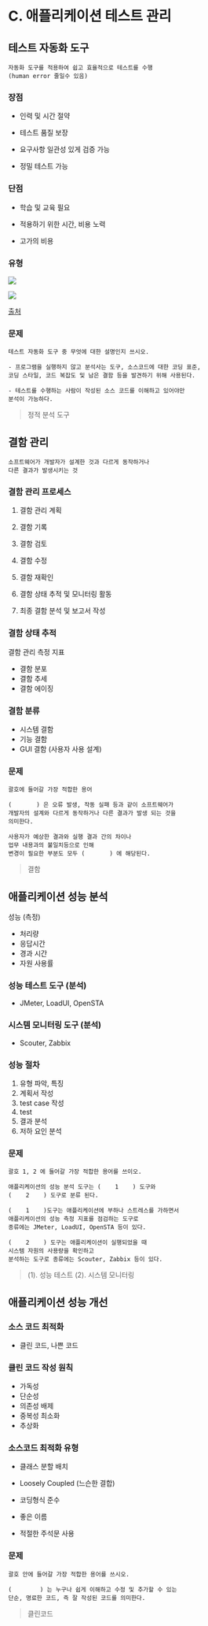 # C. 애플리케이션 테스트 관리

## 테스트 자동화 도구

    자동화 도구를 적용하여 쉽고 효율적으로 테스트를 수행
    (human error 줄일수 있음)

### 장점

- 인력 및 시간 절약

- 테스트 품질 보장

- 요구사항 일관성 있게 검증 가능

- 정밀 테스트 가능

### 단점

- 학습 및 교육 필요

- 적용하기 위한 시간, 비용 노력

- 고가의 비용

### 유형

![](/img/testAutomaticToolType.png)

![](/img/testStep_AutomaticTool.png)

[출처](https://lipcoder.tistory.com/310)

### 문제

    테스트 자동화 도구 중 무엇에 대한 설명인지 쓰시오.

```
- 프로그램을 실행하지 않고 분석사는 도구, 소스코드에 대한 코딩 표준,
코딩 스타일, 코드 복잡도 및 남은 결함 등을 발견하기 위해 사용된다.

- 테스트를 수행하는 사람이 작성된 소스 코드를 이해하고 있어야만
분석이 가능하다.
```

> 정적 분석 도구

## 결함 관리

    소프트웨어가 개발자가 설계한 것과 다르게 동작하거나
    다른 결과가 발생시키는 것

### 결함 관리 프로세스

1. 결함 관리 계획

2. 결함 기록

3. 결함 검토

4. 결함 수정

5. 결함 재확인

6. 결함 상태 추적 및 모니터링 활동

7. 최종 결함 분석 및 보고서 작성

### 결함 상태 추적

결함 관리 측정 지표

- 결함 분포
- 결함 추세
- 결함 에이징

### 결함 분류

- 시스템 결함
- 기능 결함
- GUI 결함 (사용자 사용 설계)

### 문제

    괄호에 들어갈 가장 적합한 용어

```
(       ) 은 오류 발생, 작동 실패 등과 같이 소프트웨어가
개발자의 설계와 다르게 동작하거나 다른 결과가 발생 되는 것을
의미한다.

사용자가 예상한 결과와 실행 결과 간의 차이나
업무 내용과의 불일치등으로 인해
변경이 필요한 부분도 모두 (       ) 에 해당된다.
```

> 결함

## 애플리케이션 성능 분석

성능 (측정)

- 처리량
- 응답시간
- 경과 시간
- 자원 사용률

### 성능 테스트 도구 (분석)

- JMeter, LoadUI, OpenSTA

### 시스템 모니터링 도구 (분석)

- Scouter, Zabbix

### 성능 절차

1. 유형 파악, 특징
2. 계획서 작성
3. test case 작성
4. test
5. 결과 분석
6. 저하 요인 분석

### 문제

    괄호 1, 2 에 들어갈 가장 적합한 용어를 쓰이오.

```
애플리케이션의 성능 분석 도구는 (    1    ) 도구와
(    2    ) 도구로 분류 된다.

(    1    )도구는 애플리케이션에 부하나 스트레스를 가하면서
애플리케이션의 성능 측정 지표를 점검하는 도구로
종류에는 JMeter, LoadUI, OpenSTA 등이 있다.

(    2    ) 도구는 애플리케이션이 실행되었을 때
시스템 자원의 사용량을 확인하고
분석하는 도구로 종류에는 Scouter, Zabbix 등이 있다.
```

> (1). 성능 테스트 (2). 시스템 모니터링

## 애플리케이션 성능 개선

### 소스 코드 최적화

- 클린 코드, 나쁜 코드

### 클린 코드 작성 원칙

- 가독성
- 단순성
- 의존성 배제
- 중복성 최소화
- 추상화

### 소스코드 최적화 유형

- 클래스 분할 배치

- Loosely Coupled (느슨한 결합)

- 코딩형식 준수

- 좋은 이름

- 적절한 주석문 사용

### 문제

    괄호 안에 들어갈 가장 적합한 용어를 쓰시오.

```
(        ) 는 누구나 쉽게 이해하고 수정 및 추가할 수 있는
단순, 명료한 코드, 즉 잘 작성된 코드를 의미한다.
```

> 클린코드
